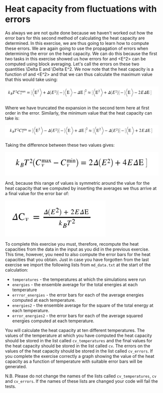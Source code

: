 # Heat capacity from fluctuations with errors

As always we are not quite done because we haven't worked out how the error bars for this second method of calculating the heat capacity are determined.  In this exercise, we are thus going to learn how to compute these errors.  We are again going to use the propagation of errors when determining the error on the heat capacity.  We can do this because the first two tasks in this exercise showed us how errors for <E> and <E^2> can be computed using block averaging.  Let's call the errors on these two quantities \Delta E and \Delta E^2.  We now note that the heat capacity is a function of <E>and <E^2> and that we can thus calculate the maximum value that this would take using:

![](eq1.png)

Where we have truncated the expansion in the second term here at first order in the error.  Similarly, the minimum value that the heat capacity can take is:

![](eq2.png)

Taking the difference between these two values gives:

![](eq3.png)

And, because this range of values is symmetric around the value for the heat capacity that we computed by inserting the averages we thus arrive at a final value for the error bar of:

![](eq4.png)

To complete this exercise you must, therefore, recompute the heat capacities from the data in the input as you did in the previous exercise.  This time, however, you need to also compute the error bars for the heat capacities that you obtain.  Just in case you have forgotten from the last exercise we import the following lists from `md_data.txt` at the start of the calculation:

* `temperatures` - the temperatures at which the simulations were run
* `energies` - the ensemble average for the total energies at each temperature
* `errror_energies` - the error bars for each of the average energies computed at each temperature.
* `energies2` - the ensemble average for the square of the total energy at each temperature.
* `error_energies2` - the error bars for each of the average squared energies computed at each temperature. 

You will calculate the heat capacity at ten different temperatures.  The values of the temperature at which you have computed the heat capacity should be stored in the list called `cv_temperatures` and the final values for the heat capacity should be stored in the list called `cv`.  The errors on the values of the heat capacity should be stored in the list called `cv_errors`.  If you complete the exercise correctly a graph showing the value of the heat capacity as a function of temperature with suitable error bars will be generated. 

N.B.  Please do not change the names of the lists called  `cv_temperatures`, `cv` and `cv_errors`.  If the names of these lists are changed your code will fail the tests.

